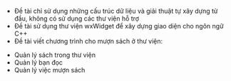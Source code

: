 - Đề tài chỉ sử dụng những cấu trúc dữ liệu và giải thuật tự xây dựng từ đầu, không có sử dụng các thư viện hỗ trợ
- Đề tài sử dụng thư viện wxWidget để xây dựng giao diện cho ngôn ngữ C++
- Đề tài viết chương trình cho mượn sách ở thư viện:
+ Quản lý sách trong thư viện
+ Quản lý bạn đọc
+ Quản lý việc mượn sách  
